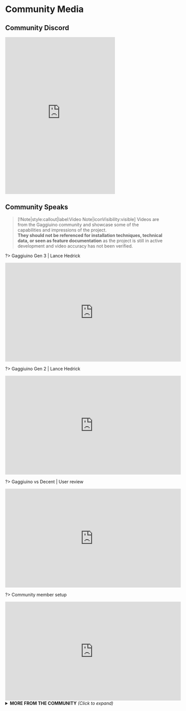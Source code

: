 # Community Media

## Community Discord
<iframe src="https://discord.com/widget?id=890339612441063494&theme=dark" width="350" height="500" allowtransparency="true" frameborder="0" sandbox="allow-popups allow-popups-to-escape-sandbox allow-same-origin allow-scripts"></iframe>

## Community Speaks

> [!Note|style:callout|label:Video Note|iconVisibility:visible]
> Videos are from the Gaggiuino community and showcase some of the capabilities and impressions of the project.  
> **They should not be referenced for installation techniques, technical data, or seen as feature documentation** as the project is still in active development and video accuracy has not been verified.

<!-- panels:start -->
<!-- div:left-panel -->
?> Gaggiuino Gen 3 | Lance Hedrick
<iframe width="560" height="315" src="https://www.youtube.com/embed/UaC4IQO2WCk" title="Ultimate Budget Espresso Machine" frameborder="0" allow="accelerometer; autoplay; clipboard-write; encrypted-media; gyroscope; picture-in-picture" allowfullscreen></iframe>

<!-- div:right-panel -->
?> Gaggiuino Gen 2 | Lance Hedrick
<iframe width="560" height="315" src="https://www.youtube.com/embed/V4pTFCGVlmQ" title="GAGGIUINO BUILD LOG" frameborder="0" allow="accelerometer; autoplay; clipboard-write; encrypted-media; gyroscope; picture-in-picture" allowfullscreen></iframe>

<!-- panels:end -->

<!-- panels:start -->
<!-- div:left-panel -->
?> Gaggiuino vs Decent | User review
<iframe width="560" height="315" src="https://www.youtube.com/embed/V4kAgPm1Xfw" title="GAGGIUINO vs Decent" frameborder="0" allow="accelerometer; autoplay; clipboard-write; encrypted-media; gyroscope; picture-in-picture" allowfullscreen></iframe>

<!-- div:right-panel -->
?> Community member setup
<iframe width="560" height="315" src="https://www.youtube.com/embed/ERGxo8fYc5g" title="YouTube video player" frameborder="0" allow="accelerometer; autoplay; clipboard-write; encrypted-media; gyroscope; picture-in-picture" allowfullscreen></iframe>

<!-- panels:end -->

<details>

<summary><b>MORE FROM THE COMMUNITY</b> <i>(Click to expand)</i></summary>

<iframe width="560" height="315" src="https://www.youtube.com/embed/OWcp0XEXrqw" title="GAGGIUINO review" frameborder="0" allow="accelerometer; autoplay; clipboard-write; encrypted-media; gyroscope; picture-in-picture" allowfullscreen></iframe>
</details>
